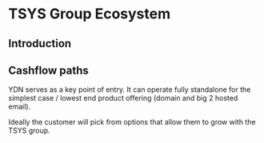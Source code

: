 # TSYS Group Ecosystem

## Introduction 

## Cashflow paths 

YDN serves as a key point of entry. It can operate fully standalone for the simplest case / lowest end product offering (domain and big 2 hosted email). 

Ideally the customer will pick from options that allow them to grow with the TSYS group. 
